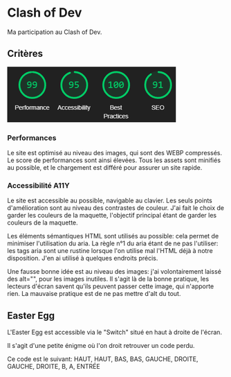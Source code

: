 # Clash of Dev

Ma participation au Clash of Dev.

## Critères

![alt text](image.png)

### Performances

Le site est optimisé au niveau des images, qui sont des WEBP compressés. Le score de performances sont ainsi élevées. Tous les assets sont minifiés au possible, et le chargement est différé pour assurer un site rapide.

### Accessibilité A11Y

Le site est accessible au possible, navigable au clavier. Les seuls points d'amélioration sont au niveau des contrastes de couleur. J'ai fait le choix de garder les couleurs de la maquette, l'objectif principal étant de garder les couleurs de la maquette.

Les éléments sémantiques HTML sont utilisés au possible: cela permet de minimiser l'utilisation du aria. La règle n°1 du aria étant de ne pas l'utiliser: les tags aria sont une rustine lorsque l'on utilise mal l'HTML déjà à notre disposition. J'en ai utilisé à quelques endroits précis.

Une fausse bonne idée est au niveau des images: j'ai volontairement laissé des alt="", pour les images inutiles. Il s'agit là de la bonne pratique, les lecteurs d'écran savent qu'ils peuvent passer cette image, qui n'apporte rien. La mauvaise pratique est de ne pas mettre d'alt du tout.

## Easter Egg

L'Easter Egg est accessible via le "Switch" situé en haut à droite de l'écran.

Il s'agit d'une petite énigme où l'on droit retrouver un code perdu.

Ce code est le suivant: HAUT, HAUT, BAS, BAS, GAUCHE, DROITE, GAUCHE, DROITE, B, A, ENTRÉE
